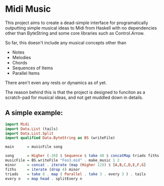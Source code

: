 # Midi Music


This project aims to create a dead-simple interface for programatically outputting simple musical ideas
to Midi from Haskell with no dependencies other than ByteString and some core libraries such as Control.Arrow.


So far, this doesn't include any musical concepts other than

* Notes
* Melodies
* Chords
* Sequences of Items
* Parallel Items

There aren't even any rests or dynamics as of yet.

The reason behind this is that the project is designed to funciton as a
scratch-pad for musical ideas, and not get muddled down in details.

## A simple example:

```haskell
import Midi
import Data.List (tails)
import Data.List.Split
import qualified Data.ByteString as BS (writeFile)

main      = musicFile song

song      = Higher (-20) $ Sequence $ take 40 $ concatMap triads fiths
musicFile = BS.writeFile "Foo3.mid" . make_music 1 2
minor     = concat . iterate (map (Higher 12)) $ [A,B,C,D,E,F,G]
fiths     = iterate (drop 4) minor
triads    = take 8 . map ( Parallel . take 3 . every 3 ) . tails
every n   = map head . splitEvery n
```
